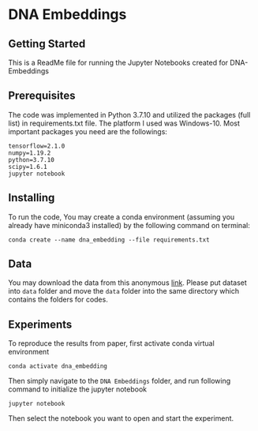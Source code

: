 # DNA Embeddings

## Getting Started

This is a ReadMe file for running the Jupyter Notebooks created for DNA-Embeddings

## Prerequisites

The code was implemented in Python 3.7.10 and utilized the packages (full list) in requirements.txt file. The platform I used was Windows-10. Most important packages you need are the followings:
```
tensorflow=2.1.0
numpy=1.19.2 
python=3.7.10 
scipy=1.6.1 
jupyter notebook
```

## Installing

To run the code, You may create a conda environment (assuming you already have miniconda3 installed) by the following command on terminal:

```
conda create --name dna_embedding --file requirements.txt
```

## Data

You may download the data from this anonymous [link](https://www.dropbox.com/sh/gt6tkech0nvftk5/AADOUJc_Bty3sqOsqWHxhmULa?dl=0). Please put dataset into `data` folder and move the `data` folder into the same directory which contains the folders for codes.


## Experiments

To reproduce the results from paper, first activate conda virtual environment

```
conda activate dna_embedding
```
Then simply navigate to the `DNA Embeddings` folder, and run following command to initialize the jupyter notebook

```
jupyter notebook
```
Then select the notebook you want to open and start the experiment.
